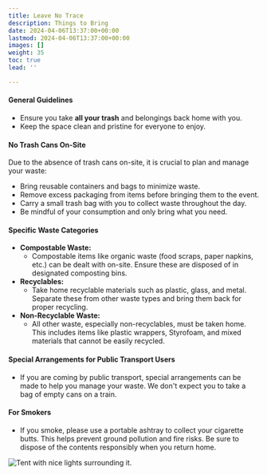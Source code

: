 ```yaml
---
title: Leave No Trace
description: Things to Bring
date: 2024-04-06T13:37:00+00:00
lastmod: 2024-04-06T13:37:00+00:00
images: []
weight: 35
toc: true
lead: ''

---
```



#### General Guidelines
- Ensure you take **all your trash** and belongings back home with you.
- Keep the space clean and pristine for everyone to enjoy.

#### No Trash Cans On-Site
Due to the absence of trash cans on-site, it is crucial to plan and manage your waste:
- Bring reusable containers and bags to minimize waste.
- Remove excess packaging from items before bringing them to the event.
- Carry a small trash bag with you to collect waste throughout the day.
- Be mindful of your consumption and only bring what you need.

#### Specific Waste Categories
- **Compostable Waste:**
  - Compostable items like organic waste (food scraps, paper napkins, etc.) can be dealt with on-site. Ensure these are disposed of in designated composting bins.
- **Recyclables:**
  - Take home recyclable materials such as plastic, glass, and metal. Separate these from other waste types and bring them back for proper recycling.
- **Non-Recyclable Waste:**
  - All other waste, especially non-recyclables, must be taken home. This includes items like plastic wrappers, Styrofoam, and mixed materials that cannot be easily recycled.

#### Special Arrangements for Public Transport Users
- If you are coming by public transport, special arrangements can be made to help you manage your waste. We don't expect you to take a bag of empty cans on a train. 

#### For Smokers
- If you smoke, please use a portable ashtray to collect your cigarette butts. This helps prevent ground pollution and fire risks. Be sure to dispose of the contents responsibly when you return home.

![Tent with nice lights surrounding it.](/images/tent.jpg)
